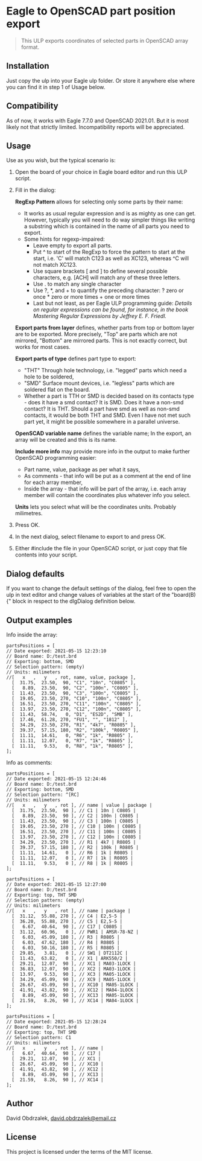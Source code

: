 # Eagle to OpenSCAD part position export

> This ULP exports coordinates of selected parts in OpenSCAD array format.

## Installation
Just copy the ulp into your Eagle ulp folder. Or store it anywhere else where you can find it in step 1 of Usage below.

## Compatibility
As of now, it works with Eagle 7.7.0 and OpenSCAD 2021.01. But it is most likely not that strictly limited. Incompatibility reports will be appreciated.

## Usage
Use as you wish, but the typical scenario is:
1. Open the board of your choice in Eagle board editor and run this ULP script.
1. Fill in the dialog:

   **RegExp Pattern** allows for selecting only some parts by their name:
     - It works as usual regular expression and is as mighty as one can get. However, typically you will need to do way simpler things like writing a substring which is contained in the name of all parts you need to export. 
     - Some hints for regexp-impaired:
       - Leave empty to export all parts.
       - Put ^ to start of the RegExp to force the pattern to start at the start, i.e. 'C' will match C123 as well as XC123, whereas ^C will not match XC123.
       - Use square brackets \[ and \] to define several possible characters, e.g. [ACH] will match any of these three letters.
       - Use . to match any single character
       - Use ?, *, and + to quantify the preceding character: \? zero or once \* zero or more times \+ one or more times
       - Last but not least, as per Eagle ULP programming guide: *Details on regular expressions can be found, for instance, in the book Mastering Regular Expressions by Jeffrey E. F. Friedl.*
       
   **Export parts from layer** defines, whether parts from top or bottom layer are to be exported. More precisely, "Top" are parts which are not mirrored, "Bottom" are mirrored parts. This is not exactly correct, but works for most cases.
     
   **Export parts of type** defines part type to export:
     - "THT" Through hole technology, i.e. "legged" parts which need a hole to be soldered,
     - "SMD" Surface mount devices, i.e. "legless" parts which are soldered flat on the board.
     - Whether a part is TTH or SMD is decided based on its contacts type - does it have a smd contact? It is SMD. Does it have a non-smd contact? It is THT. Should a part have smd as well as non-smd contacts, it would be both THT and SMD. Even I have not met such part yet, it might be possible somewhere in a parallel universe.
     
   **OpenSCAD variable name** defines the variable name; In the export, an array will be created and this is its name.
     
   **Include more info** may provide more info in the output to make further OpenSCAD programming easier:
     - Part name, value, package as per what it says,
     - As comments - that info will be put as a comment at the end of line for each array member,
     - Inside the array - that info will be part of the array, i.e. each array member will contain the coordinates plus whatever info you select.
     
   **Units** lets you select what will be the coordinates units. Probably milimetres.

       
1. Press OK.
1. In the next dialog, select filename to export to and press OK.
1. Either #include the file in your OpenSCAD script, or just copy that file contents into your script.

## Dialog defaults
If you want to change the default settings of the dialog, feel free to open the ulp in text editor and change values of variables at the start of the "board(B) {" block in respect to the dlgDialog definition below.

## Output examples

Info inside the array:
```
partsPositions = [
// Date exported: 2021-05-15 12:23:10
// Board name: D:/test.brd
// Exporting: bottom, SMD
// Selection pattern: (empty)
// Units: milimeters
//[   x   ,   y   , rot, name, value, package ], 
  [  31.75,  23.50,  90, "C1", "10n", "C0805" ], 
  [   8.89,  23.50,  90, "C2", "100n", "C0805" ], 
  [  11.43,  23.50,  90, "C3", "100n", "C0805" ], 
  [  19.05,  23.50, 270, "C10", "100n", "C0805" ], 
  [  16.51,  23.50, 270, "C11", "100n", "C0805" ], 
  [  13.97,  23.50, 270, "C12", "100n", "C0805" ], 
  [  11.43,  58.74,   0, "D1", "ES2D", "SMB" ], 
  [  17.46,  61.28, 270, "FU1", "", "1812" ], 
  [  34.29,  23.50, 270, "R1", "4k7", "R0805" ], 
  [  39.37,  57.15, 180, "R2", "100k", "R0805" ], 
  [  11.11,  14.61,   0, "R6", "1k", "R0805" ], 
  [  11.11,  12.07,   0, "R7", "1k", "R0805" ], 
  [  11.11,   9.53,   0, "R8", "1k", "R0805" ], 
];
```

Info as comments:
```
partsPositions = [
// Date exported: 2021-05-15 12:24:46
// Board name: D:/test.brd
// Exporting: bottom, SMD
// Selection pattern: ^[RC]
// Units: milimeters
//[   x   ,   y   , rot ], // name | value | package | 
  [  31.75,  23.50,  90 ], // C1 | 10n | C0805 | 
  [   8.89,  23.50,  90 ], // C2 | 100n | C0805 | 
  [  11.43,  23.50,  90 ], // C3 | 100n | C0805 | 
  [  19.05,  23.50, 270 ], // C10 | 100n | C0805 | 
  [  16.51,  23.50, 270 ], // C11 | 100n | C0805 | 
  [  13.97,  23.50, 270 ], // C12 | 100n | C0805 | 
  [  34.29,  23.50, 270 ], // R1 | 4k7 | R0805 | 
  [  39.37,  57.15, 180 ], // R2 | 100k | R0805 | 
  [  11.11,  14.61,   0 ], // R6 | 1k | R0805 | 
  [  11.11,  12.07,   0 ], // R7 | 1k | R0805 | 
  [  11.11,   9.53,   0 ], // R8 | 1k | R0805 | 
];
```

```
partsPositions = [
// Date exported: 2021-05-15 12:27:00
// Board name: D:/test.brd
// Exporting: top, THT SMD
// Selection pattern: (empty)
// Units: milimeters
//[   x   ,   y   , rot ], // name | package | 
  [  31.12,  55.88, 270 ], // C4 | E2,5-5 | 
  [  36.20,  55.88, 270 ], // C5 | E2,5-5 | 
  [   6.67,  40.64,  90 ], // C17 | C0805 | 
  [  31.12,  60.96,   0 ], // PWR1 | AMSR-78-NZ | 
  [   6.03,  45.09, 180 ], // R3 | R0805 | 
  [   6.03,  47.62, 180 ], // R4 | R0805 | 
  [   6.03,  50.16, 180 ], // R5 | R0805 | 
  [  29.85,   3.81,   0 ], // SW1 | DT2112C | 
  [  11.43,  63.82,   0 ], // X1 | ARK550/2 | 
  [  29.21,  12.07,  90 ], // XC1 | MA03-1LOCK | 
  [  36.83,  12.07,  90 ], // XC2 | MA03-1LOCK | 
  [  13.97,   9.53,  90 ], // XC3 | MA05-1LOCK | 
  [  34.29,  45.09,  90 ], // XC9 | MA05-1LOCK | 
  [  26.67,  45.09,  90 ], // XC10 | MA05-1LOCK | 
  [  41.91,  43.82,  90 ], // XC12 | MA04-1LOCK | 
  [   8.89,  45.09,  90 ], // XC13 | MA05-1LOCK | 
  [  21.59,   8.26,  90 ], // XC14 | MA04-1LOCK | 
];
```

```
partsPositions = [
// Date exported: 2021-05-15 12:28:24
// Board name: D:/test.brd
// Exporting: top, THT SMD
// Selection pattern: C1
// Units: milimeters
//[   x   ,   y   , rot ], // name | 
  [   6.67,  40.64,  90 ], // C17 | 
  [  29.21,  12.07,  90 ], // XC1 | 
  [  26.67,  45.09,  90 ], // XC10 | 
  [  41.91,  43.82,  90 ], // XC12 | 
  [   8.89,  45.09,  90 ], // XC13 | 
  [  21.59,   8.26,  90 ], // XC14 | 
];
```

## Author
David Obdrzalek, david.obdrzalek@email.cz

## License
This project is licensed under the terms of the MIT license.